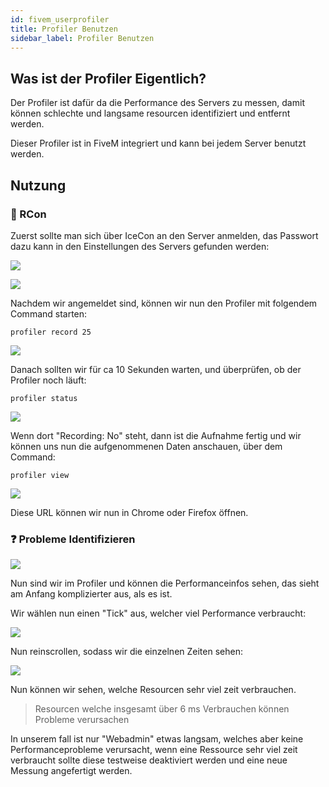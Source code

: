 ```yaml
---
id: fivem_userprofiler
title: Profiler Benutzen
sidebar_label: Profiler Benutzen
---
```


## Was ist der Profiler Eigentlich?

Der Profiler ist dafür da die Performance des Servers zu messen, damit können schlechte und langsame resourcen identifiziert und entfernt werden.

Dieser Profiler ist in FiveM integriert und kann bei jedem Server benutzt werden.

## Nutzung


### 🔑 RCon

Zuerst sollte man sich über IceCon an den Server anmelden, das Passwort dazu kann in den Einstellungen des Servers gefunden werden:

![](https://screensaver01.zap-hosting.com/index.php/s/Y2pcfPJPYC5fnbJ/preview)

![](https://screensaver01.zap-hosting.com/index.php/s/SnNcYqkSgkFFsL8/preview)

Nachdem wir angemeldet sind, können wir nun den Profiler mit folgendem Command starten:

```
profiler record 25
```

![](https://screensaver01.zap-hosting.com/index.php/s/syTtBk7RicHYdBP/preview)

Danach sollten wir für ca 10 Sekunden warten, und überprüfen, ob der Profiler noch läuft:

```
profiler status
```

![](https://screensaver01.zap-hosting.com/index.php/s/zRwfoRfXQJq5mem/preview)

Wenn dort "Recording: No" steht, dann ist die Aufnahme fertig und wir können uns nun die aufgenommenen Daten anschauen, über dem Command:

```
profiler view
```

![](https://screensaver01.zap-hosting.com/index.php/s/jecKZDyboFoGbcA/preview)

Diese URL können wir nun in Chrome oder Firefox öffnen.


### ❓ Probleme Identifizieren

![](https://screensaver01.zap-hosting.com/index.php/s/ZkW36eTKXsmsxRq/preview)

Nun sind wir im Profiler und können die Performanceinfos sehen, das sieht am Anfang komplizierter aus, als es ist.

Wir wählen nun einen "Tick" aus, welcher viel Performance verbraucht:

![](https://screensaver01.zap-hosting.com/index.php/s/R7Z4HwF3y2wAHGj/preview)

Nun reinscrollen, sodass wir die einzelnen Zeiten sehen:

![](https://screensaver01.zap-hosting.com/index.php/s/BFJgqJE6SrBK5Ws/preview)

Nun können wir sehen, welche Resourcen sehr viel zeit verbrauchen.

> Resourcen welche insgesamt über 6 ms Verbrauchen können Probleme verursachen

In unserem fall ist nur "Webadmin" etwas langsam, welches aber keine Performanceprobleme verursacht, wenn eine Ressource sehr viel zeit verbraucht sollte diese testweise deaktiviert werden und eine neue Messung angefertigt werden.

